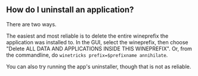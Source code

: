 ## How do I uninstall an application? ##

There are two ways.

The easiest and most reliable is to delete the
entire wineprefix the application was installed to.
In the GUI, select the wineprefix, then choose "Delete ALL DATA AND APPLICATIONS INSIDE THIS WINEPREFIX".
Or, from the commandline, do `winetricks prefix=$prefixname annihilate`.

You can also try running the app's uninstaller, though that is not as reliable.